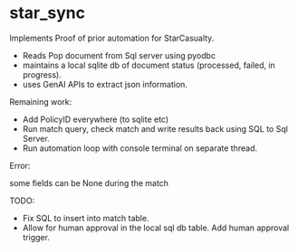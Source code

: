 # star_sync


Implements Proof of prior automation for StarCasualty.

- Reads Pop document from Sql server using pyodbc
- maintains a local sqlite db of document status (processed, failed, in progress).
- uses GenAI APIs to extract json information.

Remaining work:
-  Add PolicyID everywhere (to sqlite etc)
-  Run match query, check match and write results back using SQL to Sql Server.
-  Run automation loop with console terminal on separate thread. 

Error:

some fields can be None during the match 

TODO:
- Fix SQL to insert into match table.
- Allow for human approval in the local sql db table. Add human approval trigger.
